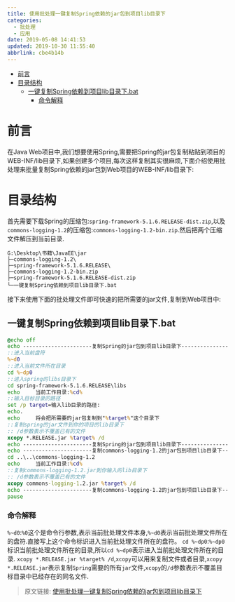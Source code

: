 ```yaml
---
title: 使用批处理一键复制Spring依赖的jar包到项目lib目录下
categories: 
  - 批处理
  - 应用
date: 2019-05-08 14:41:53
updated: 2019-10-30 11:55:40
abbrlink: cbe4b14b
---
```

- [前言](/blog/html/cbe4b14b/#前言)
- [目录结构](/blog/html/cbe4b14b/#目录结构)
    - [一键复制Spring依赖到项目lib目录下.bat](/blog/html/cbe4b14b/#一键复制Spring依赖到项目lib目录下-bat)
        - [命令解释](/blog/html/cbe4b14b/#命令解释)

<!--more-->
<script src="https://cdn.bootcss.com/jquery/3.4.0/jquery.slim.min.js"></script>
<script>$(document).ready(function () {$(".post-body > ul:nth-child(1)").hide();});</script>

<!--end-->
# 前言 #
在Java Web项目中,我们想要使用Spring,需要把Spring的jar包复制粘贴到项目的WEB-INF/lib目录下,如果创建多个项目,每次这样复制其实很麻烦,下面介绍使用批处理来批量复制Spring依赖的jar包到Web项目的WEB-INF/lib目录下:
# 目录结构 #
首先需要下载Spring的压缩包:`spring-framework-5.1.6.RELEASE-dist.zip`,以及`commons-logging-1.2`的压缩包:`commons-logging-1.2-bin.zip`.然后把两个压缩文件解压到当前目录.
```
G:\Desktop\书籍\JavaEE\jar
├─commons-logging-1.2\
├─spring-framework-5.1.6.RELEASE\
├─commons-logging-1.2-bin.zip
├─spring-framework-5.1.6.RELEASE-dist.zip
└─一键复制Spring依赖到项目lib目录下.bat
```
接下来使用下面的批处理文件即可快速的把所需要的jar文件,复制到Web项目中:
## 一键复制Spring依赖到项目lib目录下.bat ##
```cmd
@echo off
echo ----------------------复制Spring的jar包到项目lib目录下--------------------------------
::进入当前盘符
%~d0
::进入当前文件所在目录
cd %~dp0
::进入spring的libs目录下
cd spring-framework-5.1.6.RELEASE\libs
echo     当前工作目录:%cd%
::输入目标目录的路径
set /p target=输入lib目录的路径:
echo.
echo     将会把所需要的jar包复制到"%target%"这个目录下
::复制spring的jar文件到你的项目的lib目录下
:: /d参数表示不覆盖已有的文件
xcopy *.RELEASE.jar %target% /d
echo ----------------------复制Spring的jar包到项目lib目录下--------------------------------
echo ----------------------复制commons-logging-1.2的jar包到项目lib目录下-------------------
cd ..\..\commons-logging-1.2
echo     当前工作目录:%cd%
::复制commons-logging-1.2.jar到你输入的lib目录下
:: /d参数表示不覆盖已有的文件
xcopy commons-logging-1.2.jar %target% /d
echo ----------------------复制commons-logging-1.2的jar包到项目lib目录下-------------------
pause
```
### 命令解释 ###
`%~d0`:`%0`这个是命令行参数,表示当前批处理文件本身,`%~d0`表示当前批处理文件所在的盘符.直接写上这个命令标识进入当前批处理文件所在的盘符。
`cd %~dp0`:`%~dp0`标识当前批处理文件所在的目录,所以`cd %~dp0`表示进入当前批处理文件所在的目录.
`xcopy *.RELEASE.jar %target% /d`,`xcopy`可以用来复制文件或者目录,`xcopy *.RELEASE.jar`表示复制`Spring`需要的所有`jar`文件,`xcopy`的`/d`参数表示不覆盖目标目录中已经存在的同名文件.

>原文链接: [使用批处理一键复制Spring依赖的jar包到项目lib目录下](https://lanlan2017.github.io/blog/cbe4b14b/)